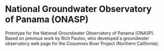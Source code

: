 # National Groundwater Observatory of Panama (ONASP)

Prototype for the National Groundwater Observatory of Panama (ONASP). Based on previous work by Rich Pauloo, who developed a groundwater observatory web page for the Cosumnes River Project (Northern California).
